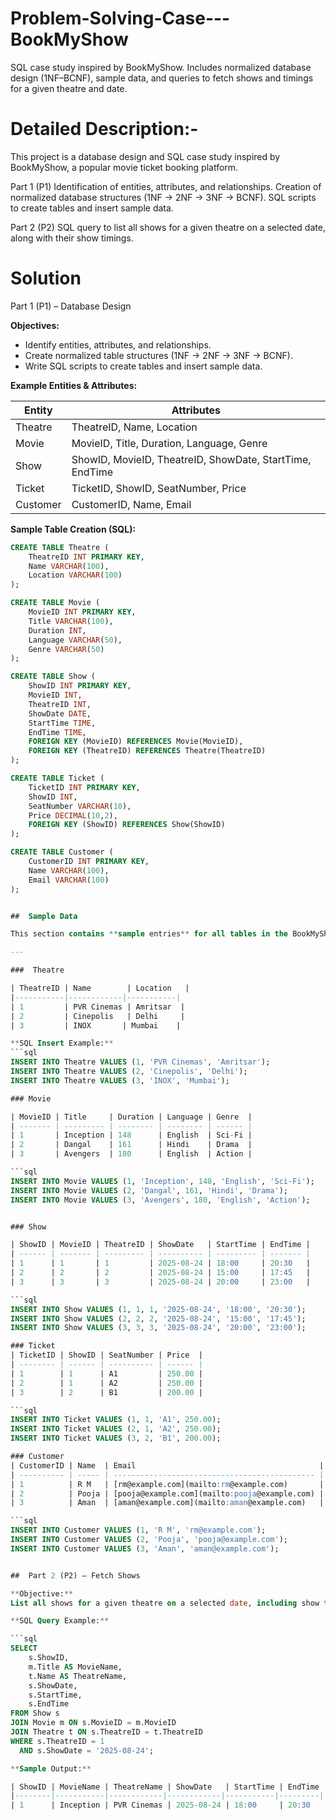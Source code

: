 # Problem-Solving-Case---BookMyShow
SQL case study inspired by BookMyShow. Includes normalized database design (1NF–BCNF), sample data, and queries to fetch shows and timings for a given theatre and date.

# Detailed Description:-
This project is a database design and SQL case study inspired by BookMyShow, a popular movie ticket booking platform.

 Part 1 (P1)
Identification of entities, attributes, and relationships.
Creation of normalized database structures (1NF → 2NF → 3NF → BCNF).
SQL scripts to create tables and insert sample data.

 Part 2 (P2)
SQL query to list all shows for a given theatre on a selected date, along with their show timings.

# Solution
Part 1 (P1) – Database Design

**Objectives:**

- Identify entities, attributes, and relationships.
- Create normalized table structures (1NF → 2NF → 3NF → BCNF).
- Write SQL scripts to create tables and insert sample data.

**Example Entities & Attributes:**

| Entity   | Attributes                                      |
|----------|-----------------------------------------------|
| Theatre  | TheatreID, Name, Location                      |
| Movie    | MovieID, Title, Duration, Language, Genre     |
| Show     | ShowID, MovieID, TheatreID, ShowDate, StartTime, EndTime |
| Ticket   | TicketID, ShowID, SeatNumber, Price           |
| Customer | CustomerID, Name, Email                        |

**Sample Table Creation (SQL):**

```sql
CREATE TABLE Theatre (
    TheatreID INT PRIMARY KEY,
    Name VARCHAR(100),
    Location VARCHAR(100)
);

CREATE TABLE Movie (
    MovieID INT PRIMARY KEY,
    Title VARCHAR(100),
    Duration INT,
    Language VARCHAR(50),
    Genre VARCHAR(50)
);

CREATE TABLE Show (
    ShowID INT PRIMARY KEY,
    MovieID INT,
    TheatreID INT,
    ShowDate DATE,
    StartTime TIME,
    EndTime TIME,
    FOREIGN KEY (MovieID) REFERENCES Movie(MovieID),
    FOREIGN KEY (TheatreID) REFERENCES Theatre(TheatreID)
);

CREATE TABLE Ticket (
    TicketID INT PRIMARY KEY,
    ShowID INT,
    SeatNumber VARCHAR(10),
    Price DECIMAL(10,2),
    FOREIGN KEY (ShowID) REFERENCES Show(ShowID)
);

CREATE TABLE Customer (
    CustomerID INT PRIMARY KEY,
    Name VARCHAR(100),
    Email VARCHAR(100)
);


##  Sample Data

This section contains **sample entries** for all tables in the BookMyShow database to help test queries and relationships.

---

###  Theatre

| TheatreID | Name        | Location   |
|-----------|------------|-----------|
| 1         | PVR Cinemas | Amritsar  |
| 2         | Cinepolis   | Delhi     |
| 3         | INOX       | Mumbai    |

**SQL Insert Example:**
```sql
INSERT INTO Theatre VALUES (1, 'PVR Cinemas', 'Amritsar');
INSERT INTO Theatre VALUES (2, 'Cinepolis', 'Delhi');
INSERT INTO Theatre VALUES (3, 'INOX', 'Mumbai');

### Movie

| MovieID | Title     | Duration | Language | Genre  |
| ------- | --------- | -------- | -------- | ------ |
| 1       | Inception | 148      | English  | Sci-Fi |
| 2       | Dangal    | 161      | Hindi    | Drama  |
| 3       | Avengers  | 180      | English  | Action |

```sql
INSERT INTO Movie VALUES (1, 'Inception', 148, 'English', 'Sci-Fi');
INSERT INTO Movie VALUES (2, 'Dangal', 161, 'Hindi', 'Drama');
INSERT INTO Movie VALUES (3, 'Avengers', 180, 'English', 'Action');


### Show

| ShowID | MovieID | TheatreID | ShowDate   | StartTime | EndTime |
| ------ | ------- | --------- | ---------- | --------- | ------- |
| 1      | 1       | 1         | 2025-08-24 | 18:00     | 20:30   |
| 2      | 2       | 2         | 2025-08-24 | 15:00     | 17:45   |
| 3      | 3       | 3         | 2025-08-24 | 20:00     | 23:00   |

```sql
INSERT INTO Show VALUES (1, 1, 1, '2025-08-24', '18:00', '20:30');
INSERT INTO Show VALUES (2, 2, 2, '2025-08-24', '15:00', '17:45');
INSERT INTO Show VALUES (3, 3, 3, '2025-08-24', '20:00', '23:00');

### Ticket
| TicketID | ShowID | SeatNumber | Price  |
| -------- | ------ | ---------- | ------ |
| 1        | 1      | A1         | 250.00 |
| 2        | 1      | A2         | 250.00 |
| 3        | 2      | B1         | 200.00 |

```sql
INSERT INTO Ticket VALUES (1, 1, 'A1', 250.00);
INSERT INTO Ticket VALUES (2, 1, 'A2', 250.00);
INSERT INTO Ticket VALUES (3, 2, 'B1', 200.00);

### Customer
| CustomerID | Name  | Email                                         |
| ---------- | ----- | --------------------------------------------- |
| 1          | R M   | [rm@example.com](mailto:rm@example.com)       |
| 2          | Pooja | [pooja@example.com](mailto:pooja@example.com) |
| 3          | Aman  | [aman@example.com](mailto:aman@example.com)   |

```sql
INSERT INTO Customer VALUES (1, 'R M', 'rm@example.com');
INSERT INTO Customer VALUES (2, 'Pooja', 'pooja@example.com');
INSERT INTO Customer VALUES (3, 'Aman', 'aman@example.com');


##  Part 2 (P2) – Fetch Shows

**Objective:**  
List all shows for a given theatre on a selected date, including show timings.

**SQL Query Example:**

```sql
SELECT 
    s.ShowID,
    m.Title AS MovieName,
    t.Name AS TheatreName,
    s.ShowDate,
    s.StartTime,
    s.EndTime
FROM Show s
JOIN Movie m ON s.MovieID = m.MovieID
JOIN Theatre t ON s.TheatreID = t.TheatreID
WHERE s.TheatreID = 1
  AND s.ShowDate = '2025-08-24';

**Sample Output:**

| ShowID | MovieName | TheatreName | ShowDate   | StartTime | EndTime |
|--------|-----------|------------|------------|-----------|---------|
| 1      | Inception | PVR Cinemas | 2025-08-24 | 18:00     | 20:30   |

